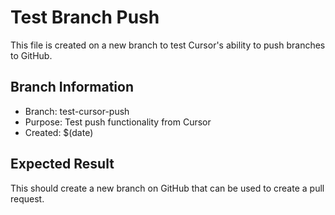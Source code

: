 # Test Branch Push

This file is created on a new branch to test Cursor's ability to push branches to GitHub.

## Branch Information
- Branch: test-cursor-push
- Purpose: Test push functionality from Cursor
- Created: $(date)

## Expected Result
This should create a new branch on GitHub that can be used to create a pull request.